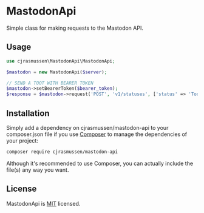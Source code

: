 # MastodonApi

Simple class for making requests to the Mastodon API.

## Usage

```php
use cjrasmussen\MastodonApi\MastodonApi;

$mastodon = new MastodonApi($server);

// SEND A TOOT WITH BEARER TOKEN
$mastodon->setBearerToken($bearer_token);
$response = $mastodon->request('POST', 'v1/statuses', ['status' => 'Toot text']);
```

## Installation

Simply add a dependency on cjrasmussen/mastodon-api to your composer.json file if you use [Composer](https://getcomposer.org/) to manage the dependencies of your project:

```sh
composer require cjrasmussen/mastodon-api
```

Although it's recommended to use Composer, you can actually include the file(s) any way you want.


## License

MastodonApi is [MIT](http://opensource.org/licenses/MIT) licensed.